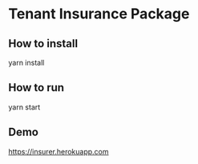 # Tenant Insurance Package

## How to install
yarn install

## How to run
yarn start

## Demo
https://insurer.herokuapp.com

